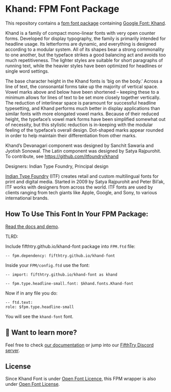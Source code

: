 # Khand: FPM Font Package

This repository contains a [fpm font package](https://fpm.dev/featured/fonts/) containing [Google Font: 
Khand](https://fonts.google.com/specimen/Khand/about).

Khand is a family of compact mono-linear fonts with very open counter forms. Developed for display typography, the family is primarily intended for headline usage. Its letterforms are dynamic, and everything is designed according to a modular system. All of its shapes bear a strong commonality to one another, but the typeface strikes a good balancing act and avoids too much repetitiveness. The lighter styles are suitable for short paragraphs of running text, while the heavier styles have been optimized for headlines or single word settings.

The base character height in the Khand fonts is ‘big on the body.’ Across a line of text, the consonantal forms take up the majority of vertical space. Vowel marks above and below have been shortened – keeping these to a minimum allows for lines of text to be set more closely together vertically. The reduction of interlinear space is paramount for successful headline typesetting, and Khand performs much better in display applications than similar fonts with more elongated vowel marks. Because of their reduced height, the typeface’s vowel mark forms have been simplified somewhat out of necessity, but this stylistic reduction is in-keeping with the modular feeling of the typeface’s overall design. Dot-shaped marks appear rounded in order to help maintain their differentiation from other marks.

Khand’s Devanagari component was designed by Sanchit Sawaria and Jyotish Sonowal. The Latin component was designed by Satya Rajpurohit. To contribute, see https://github.com/itfoundry/khand

Designers: Indian Type Foundry, Principal design

[Indian Type Foundry](http://www.indiantypefoundry.com/) (ITF) creates retail and custom multilingual fonts for print and digital media. Started in 2009 by Satya Rajpurohit and Peter Bil’ak, ITF works with designers from across the world. ITF fonts are used by clients ranging from tech giants like Apple, Google, and Sony, to various international brands.

## How To Use This Font In Your FPM Package:

[Read the docs and demo](https://fifthtry.github.io/khand-font).

TLRD:

Include fifthtry.github.io/khand-font package into `FPM.ftd` file:

```ftd
-- fpm.dependency: fifthtry.github.io/khand-font
```

Inside your `FPM/config.ftd` use the font:

```ftd
-- import: fifthtry.github.io/khand-font as khand

-- fpm.type.headline-small.font: $khand.fonts.Khand-font
```

Now if in any file you do:

```ftd
-- ftd.text:
role: $fpm.type.headline-small
```

You will see the `khand-font` font.

## 👀 Want to learn more?

Feel free to check [our documentation](https://fpm.dev/) or jump into our [FifthTry Discord 
server](https://discord.gg/bucrdvptYd).

## License

Since Khand Font is under [Open Font Licence](https://fonts.google.com/specimen/Khand/about), this FPM wrapper is also
under [Open Font License](LICENSE).




